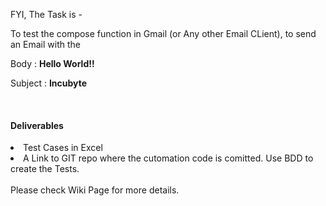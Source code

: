 <p>
 FYI,
 The Task is -
</p>
<p>
 To test the compose function in Gmail (or Any other Email CLient), to send an Email with the </p>
 <P> Body : <b>Hello World!!</b> </p>
 <p> Subject :  <b> Incubyte </b> </P>
 <br>
 <h4> Deliverables </h4>
 <li> Test Cases in Excel </li>
 <li> A Link to GIT repo where the cutomation code is comitted. Use BDD to create the Tests. </li>
<Br> Please check Wiki Page for more details.
